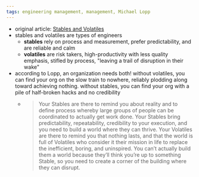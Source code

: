 ```yaml
---
tags: engineering management, management, Michael Lopp
---
```


- original article: [Stables and Volatiles](https://randsinrepose.com/archives/stables-and-volatiles/)
- stables and volatiles are types of engineers
	- **stables** rely on process and measurement, prefer predictability, and are reliable and calm
	- **volatiles** are risk takers, high-productivity with less quality emphasis, stifled by process, "leaving a trail of disruption in their wake"
- according to Lopp, an organization needs both! without volatiles, you can find your org on the slow train to nowhere, reliably plodding along toward achieving nothing. without stables, you can find your org with a pile of half-broken hacks and no credibility
	- > Your Stables are there to remind you about reality and to define process whereby large groups of people can be coordinated to actually get work done. Your Stables bring predictability, repeatability, credibility to your execution, and you need to build a world where they can thrive.
	  Your Volatiles are there to remind you that nothing lasts, and that the world is full of Volatiles who consider it their mission in life to replace the inefficient, boring, and uninspired. You can’t actually build them a world because they’ll think you’re up to something Stable, so you need to create a corner of the building where they can disrupt.